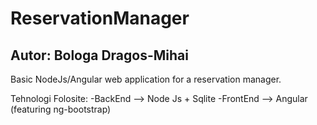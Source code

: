 # ReservationManager
## Autor: Bologa Dragos-Mihai

Basic NodeJs/Angular web application for a reservation manager.


Tehnologi Folosite: 
	-BackEnd  -->  Node Js + Sqlite
	-FrontEnd --> Angular (featuring ng-bootstrap)
  
